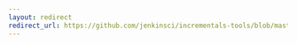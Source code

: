 ```yaml
---
layout: redirect
redirect_url: https://github.com/jenkinsci/incrementals-tools/blob/master/README.md#automatic-deployment
---
```

